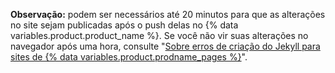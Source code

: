 **Observação:** podem ser necessários até 20 minutos para que as alterações no site sejam publicadas após o push delas no {% data variables.product.product_name %}. Se você não vir suas alterações no navegador após uma hora, consulte "[Sobre erros de criação do Jekyll para sites de {% data variables.product.prodname_pages %}](/articles/about-jekyll-build-errors-for-github-pages-sites)".